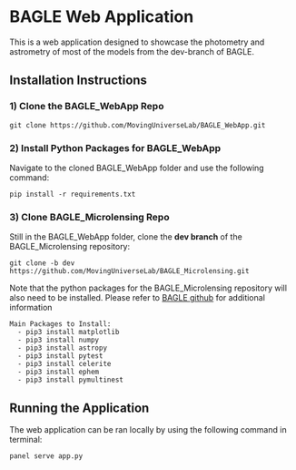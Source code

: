 # BAGLE Web Application
This is a web application designed to showcase the photometry and astrometry of most of the models from the dev-branch of BAGLE.

## Installation Instructions
### 1) Clone the BAGLE_WebApp Repo
```
git clone https://github.com/MovingUniverseLab/BAGLE_WebApp.git
```

### 2) Install Python Packages for BAGLE_WebApp
Navigate to the cloned BAGLE_WebApp folder and use the following command:
```
pip install -r requirements.txt
```

### 3) Clone BAGLE_Microlensing Repo
Still in the BAGLE_WebApp folder, clone the **dev branch** of the BAGLE_Microlensing repository:
```
git clone -b dev https://github.com/MovingUniverseLab/BAGLE_Microlensing.git
```

Note that the python packages for the BAGLE_Microlensing repository will also need to be installed. 
Please refer to [BAGLE github](https://github.com/MovingUniverseLab/BAGLE_Microlensing/tree/dev) for additional information
```
Main Packages to Install:
  - pip3 install matplotlib
  - pip3 install numpy
  - pip3 install astropy
  - pip3 install pytest
  - pip3 install celerite
  - pip3 install ephem
  - pip3 install pymultinest
```

## Running the Application
The web application can be ran locally by using the following command in terminal:
```
panel serve app.py
```
